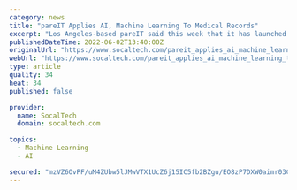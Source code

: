 ```yaml
---
category: news
title: "pareIT Applies AI, Machine Learning To Medical Records"
excerpt: "Los Angeles-based pareIT said this week that it has launched a new platform, which uses artificial intelligence and machine learning to automatically analyze medical case files. According to the startup, its software uses AI and analyzes medical case files ..."
publishedDateTime: 2022-06-02T13:40:00Z
originalUrl: "https://www.socaltech.com/pareit_applies_ai_machine_learning_to_medical_records/s-0082559.html"
webUrl: "https://www.socaltech.com/pareit_applies_ai_machine_learning_to_medical_records/s-0082559.html"
type: article
quality: 34
heat: 34
published: false

provider:
  name: SocalTech
  domain: socaltech.com

topics:
  - Machine Learning
  - AI

secured: "mzVZ6OvPF/uM4ZUbw5lJMwVTX1UcZ6j15IC5fb2BZgu/EO8zP7DXW0aimr03C0PhoLtOBqybElnxgRV4MRtJkjn/qLRV/bc8ObeNEHMKk7hCrfMNUAWML+Ea7tVZkrV2RLkT/Or1QsPVH6or/ScTL/YC8A4ZjNRHdmEdmDPn08QcKkmguCupFlBbMgfDP8JJBXhfk5OxV1J6nOJmzjkhp7U2AFw1nY6pmGa83GJBtuV3qn6umKyvTiH6H8Krj/4asltecId6g1lJ90XrD81FNHTRglfUx2AciXyQbYAyypyE1FIFWzN5jOBm5xgnxk1lTU6ZTFgu9Alup5QLt/VmHPJOSKQcX3TuvZ2fT/fDlvQ=;fl9MrE/URlvrsVB5tvs77w=="
---
```


